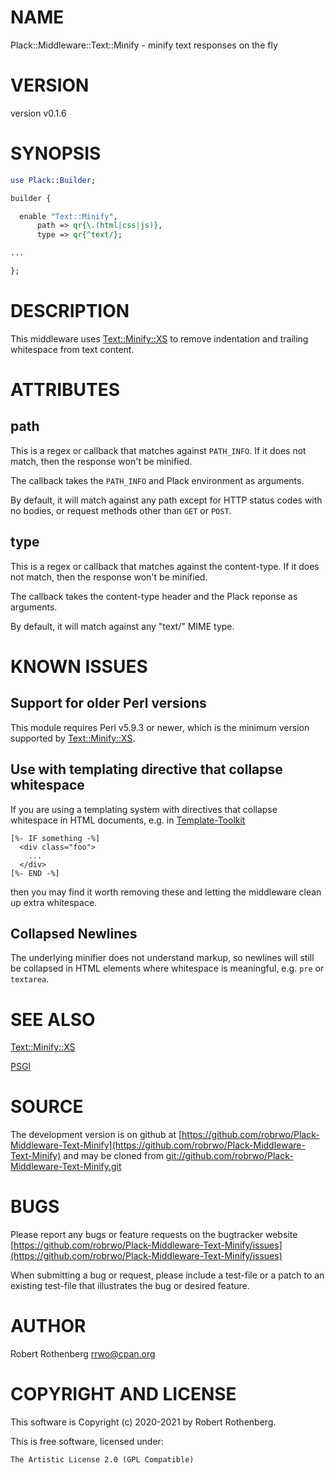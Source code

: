 # NAME

Plack::Middleware::Text::Minify - minify text responses on the fly

# VERSION

version v0.1.6

# SYNOPSIS

```perl
use Plack::Builder;

builder {

  enable "Text::Minify",
      path => qr{\.(html|css|js)},
      type => qr{^text/};

...

};
```

# DESCRIPTION

This middleware uses [Text::Minify::XS](https://metacpan.org/pod/Text::Minify::XS) to remove indentation and
trailing whitespace from text content.

# ATTRIBUTES

## path

This is a regex or callback that matches against `PATH_INFO`.  If it
does not match, then the response won't be minified.

The callback takes the `PATH_INFO` and Plack environment as arguments.

By default, it will match against any path except for HTTP status
codes with no bodies, or request methods other than `GET` or `POST`.

## type

This is a regex or callback that matches against the content-type. If it
does not match, then the response won't be minified.

The callback takes the content-type header and the Plack reponse as
arguments.

By default, it will match against any "text/" MIME type.

# KNOWN ISSUES

## Support for older Perl versions

This module requires Perl v5.9.3 or newer, which is the minimum
version supported by [Text::Minify::XS](https://metacpan.org/pod/Text::Minify::XS).

## Use with templating directive that collapse whitespace

If you are using a templating system with directives that collapse
whitespace in HTML documents, e.g. in [Template-Toolkit](https://metacpan.org/pod/Template)

```
[%- IF something -%]
  <div class="foo">
    ...
  </div>
[%- END -%]
```

then you may find it worth removing these and letting the middleware
clean up extra whitespace.

## Collapsed Newlines

The underlying minifier does not understand markup, so newlines will
still be collapsed in HTML elements where whitespace is meaningful,
e.g. `pre` or `textarea`.

# SEE ALSO

[Text::Minify::XS](https://metacpan.org/pod/Text::Minify::XS)

[PSGI](https://metacpan.org/pod/PSGI)

# SOURCE

The development version is on github at [https://github.com/robrwo/Plack-Middleware-Text-Minify](https://github.com/robrwo/Plack-Middleware-Text-Minify)
and may be cloned from [git://github.com/robrwo/Plack-Middleware-Text-Minify.git](git://github.com/robrwo/Plack-Middleware-Text-Minify.git)

# BUGS

Please report any bugs or feature requests on the bugtracker website
[https://github.com/robrwo/Plack-Middleware-Text-Minify/issues](https://github.com/robrwo/Plack-Middleware-Text-Minify/issues)

When submitting a bug or request, please include a test-file or a
patch to an existing test-file that illustrates the bug or desired
feature.

# AUTHOR

Robert Rothenberg <rrwo@cpan.org>

# COPYRIGHT AND LICENSE

This software is Copyright (c) 2020-2021 by Robert Rothenberg.

This is free software, licensed under:

```
The Artistic License 2.0 (GPL Compatible)
```
